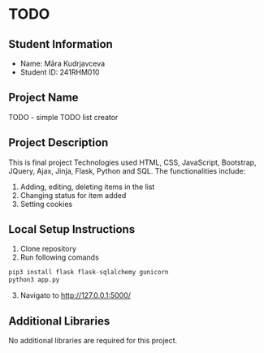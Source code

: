  # TODO

## Student Information
- Name: Māra Kudrjavceva
- Student ID: 241RHM010

## Project Name
TODO - simple TODO list creator

## Project Description
This is final project Technologies used HTML, CSS, JavaScript, Bootstrap, JQuery, Ajax, Jinja, Flask, Python and SQL. The functionalities include:
1. Adding, editing, deleting items in the list
2. Changing status for item added
3. Setting cookies

## Local Setup Instructions
1. Clone repository
2. Run following comands 
```python
pip3 install flask flask-sqlalchemy gunicorn
python3 app.py
```
3. Navigato to http://127.0.0.1:5000/ 
## Additional Libraries
No additional libraries are required for this project.
